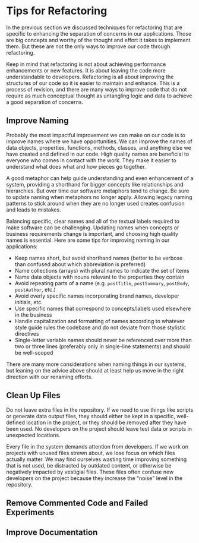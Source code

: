 # Tips for Refactoring
In the previous section we discussed techniques for refactoring that are specific to enhancing the separation of concerns in our applications. Those are big concepts and worthy of the thought and effort it takes to implement them. But these are not the only ways to improve our code through refactoring. 

Keep in mind that refactoring is not about achieving performance enhancements or new features. It is about leaving the code more understandable to developers. Refactoring is all about improving the structures of our code so it is easier to maintain and enhance. This is a process of revision, and there are many ways to improve code that do not require as much conceptual thought as untangling logic and data to achieve a good separation of concerns.

## Improve Naming
Probably the most impactful improvement we can make on our code is to improve names where we have opportunities. We can improve the names of data objects, properties, functions, methods, classes, and anything else we have created and defined in our code. High quality names are beneficial to everyone who comes in contact with the work. They make it easier to understand what does what and how pieces go together.

A good metaphor can help guide understanding and even enhancement of a system, providing a shorthand for bigger concepts like relationships and hierarchies. But over time our software metaphors tend to change. Be sure to update naming when metaphors no longer apply. Allowing legacy naming patterns to stick around when they are no longer used creates confusion and leads to mistakes.

Balancing specific, clear names and all of the textual labels required to make software can be challenging. Updating names when concepts or business requirements change is important, and choosing high quality names is essential. Here are some tips for improving naming in our applications:

* Keep names short, but avoid shorthand names (better to be verbose than confused about which abbreviation is preferred)
* Name collections (arrays) with plural names to indicate the set of items
* Name data objects with nouns relevant to the properties they contain
* Avoid repeating parts of a name (e.g. `postTitle`, `postSummary`, `postBody`, `postAuthor`, etc.)
* Avoid overly specific names incorporating brand names, developer initials, etc.
* Use specific names that correspond to concepts/labels used elsewhere in the business
* Handle capitalization and formatting of names according to whatever style guide rules the codebase and do not deviate from those stylistic directives
* Single-letter variable names should never be referenced over more than two or three lines (preferably only in single-line statements) and should be well-scoped

There are many more considerations when naming things in our systems, but leaning on the advice above should at least help us move in the right direction with our renaming efforts.

## Clean Up Files
Do not leave extra files in the repository. If we need to use things like scripts or generate data output files, they should either be kept in a specific, well-defined location in the project, or they should be removed after they have been used. No developers on the project should leave test data or scripts in unexpected locations. 

Every file in the system demands attention from developers. If we work on projects with unused files strewn about, we lose focus on which files actually matter. We may find ourselves wasting time improving something that is not used, be distracted by outdated content, or otherwise be negatively impacted by vestigial files. These files often confuse new developers on the project because they increase the "noise" level in the repository.

## Remove Commented Code and Failed Experiments

## Improve Documentation

